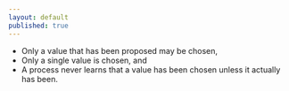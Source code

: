 ```yaml
---
layout: default
published: true
---
```


* Only a value that has been proposed may be chosen,
* Only a single value is chosen, and
* A process never learns that a value has been chosen unless it actually has been.
